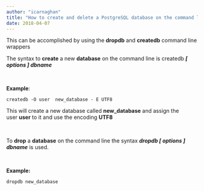 ```yaml
---
author: "icarnaghan"
title: "How to create and delete a PostgreSQL database on the command line"
date: 2018-04-07
---
```


This can be accomplished by using the **dropdb** and **createdb** command line wrappers

The syntax to **create** a new **database** on the command line is createdb _**\[ options \] dbname**_

 

**Example**:

```
createdb -O user  new_database - E UTF8
```

This will create a new database called **new\_database** and assign the user **user** to it and use the encoding **UTF8**

 

To **drop** a **database** on the command line the syntax **_dropdb \[ options \] dbname_** is used.

 

**Example:**

```
dropdb new_database
```
